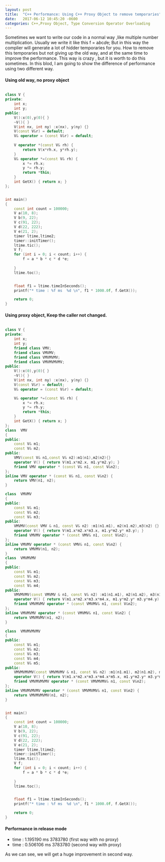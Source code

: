 ```yaml
---
layout: post
title:  "C++ Performance: Using C++ Proxy Object to remove temporaries"
date:   2017-06-12 10:45:20 -0600
categories: C++,Proxy Object, Type Conversion Operator Overloading
---
```

Sometimes we want to write our code in a normal way ,like multiple number multiplication. Usually we write it like this f = a*b*c*d*e;
But in this way the complier will generate a lot of hidder temporaries for you.  How to remove this temporaries but not giving up the old way,
and at the same time to improve the performance. This way is crazy , but it is worth to do this sometimes.
In this blod, I am going to show the difference of performance using two different way.

#### Using old way, no proxy object  
```cpp

class V {
private:
	int x;
	int y;	
public:
	V():x(0),y(0){ }
	~V(){ }
	V(int nx, int ny) :x(nx), y(ny) {}
	V(const V&r) = default;
	V& operator = (const V&r) = default;
		
	V operator *(const V& rh) {		
		return V(x*rh.x, y*rh.y);
	}
	V& operator *=(const V& rh) {	
		x *= rh.x;
		y *= rh.y;
		return *this;
	}
	int GetX() { return x; }
};


int main()
{
	const int count = 100000;
	V a(10, 8);
	V b(9, 22);
	V c(91, 22);
	V d(22, 222);
	V e(21, 2);
	timer ltime,ltime2;
	timer::initTimer();
	ltime.tic();
	V f;
	for (int i = 0; i < count; i++) {
		f = a * b * c * d *e;
		
	}
	ltime.toc();


	float f1 = ltime.timeInSeconds();
	printf("* time : %f ms  %d \n", f1 * 1000.0f, f.GetX());

    return 0;
}

```

#### Using proxy object, Keep the caller not changed.  
```cpp

class V {
private:
	int x;
	int y;
	friend class VMV;
	friend class VMVMV;
	friend class VMVMVMV;
	friend class VMVMVMVMV;
public:
	V():x(0),y(0){ }
	~V(){ }
	V(int nx, int ny) :x(nx), y(ny) {}
	V(const V&r) = default;
	V& operator = (const V&r) = default;

	V& operator *=(const V& rh) {	
		x *= rh.x;
		y *= rh.y;
		return *this;
	}
	int GetX() { return x; }
};
class  VMV
{
public:
	const V& m1;
	const V& m2;
public:
	VMV(const V& n1,const V& n2):m1(n1),m2(n2){}
	operator V() { return V(m1.x*m2.x, m1.y*m2.y); }
	friend VMV operator * (const V& n1, const V&n2);
};
inline VMV operator * (const V& n1, const V&n2) {
	return VMV(n1, n2);
}

class  VMVMV
{
public:
	const V& m1;
	const V& m2;
	const V& m3;
public:
	VMVMV(const VMV & n1, const V& n2) :m1(n1.m1), m2(n1.m2),m3(n2) {}
	operator V() { return V(m1.x*m2.x*m3.x, m1.y*m2.y* m3.y); }
	friend VMVMV operator * (const VMV& n1, const V&n2);
};
inline VMVMV operator * (const VMV& n1, const V&n2) {
	return VMVMV(n1, n2);
}
class  VMVMVMV
{
public:
	const V& m1;
	const V& m2;
	const V& m3;
	const V& m4;
public:
	VMVMVMV(const VMVMV & n1, const V& n2) :m1(n1.m1), m2(n1.m2), m3(n1.m3),m4(n2) {}
	operator V() { return V(m1.x*m2.x*m3.x*m4.x, m1.y*m2.y* m3.y*m4.y); }
	friend VMVMVMV operator * (const VMVMV& n1, const V&n2);
};
inline VMVMVMV operator * (const VMVMV& n1, const V&n2) {
	return VMVMVMV(n1, n2);
}

class  VMVMVMVMV
{
public:
	const V& m1;
	const V& m2;
	const V& m3;
	const V& m4;
	const V& m5;
public:
	VMVMVMVMV(const VMVMVMV & n1, const V& n2) :m1(n1.m1), m2(n1.m2), m3(n1.m3), m4(n1.m4),m5(n2) {}
	operator V() { return V(m1.x*m2.x*m3.x*m4.x*m5.x, m1.y*m2.y* m3.y*m4.y*m5.y); }
	friend VMVMVMVMV operator * (const VMVMVMV& n1, const V&n2);
};
inline VMVMVMVMV operator * (const VMVMVMV& n1, const V&n2) {
	return VMVMVMVMV(n1, n2);
}


int main()
{
	const int count = 100000;
	V a(10, 8);
	V b(9, 22);
	V c(91, 22);
	V d(22, 222);
	V e(21, 2);
	timer ltime,ltime2;
	timer::initTimer();
	ltime.tic();
	V f;
	for (int i = 0; i < count; i++) {
		f = a * b * c * d *e;
		
	}
	ltime.toc();


	float f1 = ltime.timeInSeconds();
	printf("* time : %f ms  %d \n", f1 * 1000.0f, f.GetX());

    return 0;
}

```

#### Performance in release mode
* time : 1.195190 ms  3783780  (first way with no proxy)
* time : 0.506106 ms  3783780  (second way with proxy)

As we can see, we will get a huge improvement in second way.
